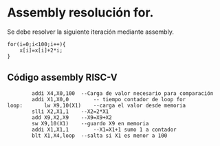 # Assembly resolución for.

Se debe resolver la siguiente iteración mediante assembly.
```
for(i=0;i<100;i++){
	x[i]=x[i]+2*i;
}
```
## Código assembly RISC-V
```
		addi X4,X0,100	--Carga de valor necesario para comparación
		addi X1,X0,0		-- tiempo contador de loop for 
loop:		lw X9,10(X1)    --carga el valor desde memoria
		slli X2,X1,1	--X2=2*X1
		add X9,X2,X9	--X9=X9+X2
		sw X9,10(X1)	--guardo X9 en memoria
		addi X1,X1,1		--X1=X1+1 sumo 1 a contador
		blt X1,X4,loop 	--salta si X1 es menor a 100
```